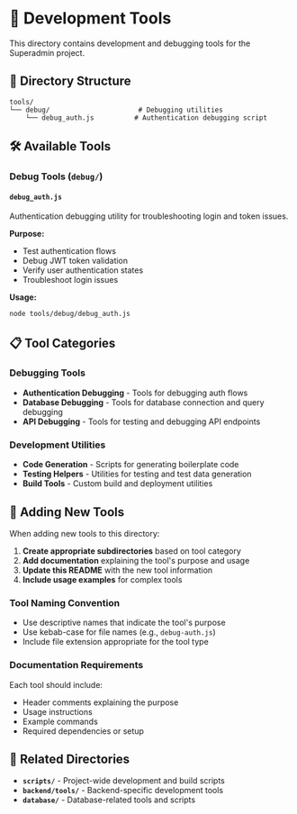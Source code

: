 # 🔧 Development Tools

This directory contains development and debugging tools for the Superadmin project.

## 📁 Directory Structure

```
tools/
└── debug/                      # Debugging utilities
    └── debug_auth.js          # Authentication debugging script
```

## 🛠️ Available Tools

### Debug Tools (`debug/`)

#### `debug_auth.js`
Authentication debugging utility for troubleshooting login and token issues.

**Purpose:**
- Test authentication flows
- Debug JWT token validation
- Verify user authentication states
- Troubleshoot login issues

**Usage:**
```bash
node tools/debug/debug_auth.js
```

## 📋 Tool Categories

### Debugging Tools
- **Authentication Debugging** - Tools for debugging auth flows
- **Database Debugging** - Tools for database connection and query debugging
- **API Debugging** - Tools for testing and debugging API endpoints

### Development Utilities
- **Code Generation** - Scripts for generating boilerplate code
- **Testing Helpers** - Utilities for testing and test data generation
- **Build Tools** - Custom build and deployment utilities

## 🚀 Adding New Tools

When adding new tools to this directory:

1. **Create appropriate subdirectories** based on tool category
2. **Add documentation** explaining the tool's purpose and usage
3. **Update this README** with the new tool information
4. **Include usage examples** for complex tools

### Tool Naming Convention
- Use descriptive names that indicate the tool's purpose
- Use kebab-case for file names (e.g., `debug-auth.js`)
- Include file extension appropriate for the tool type

### Documentation Requirements
Each tool should include:
- Header comments explaining the purpose
- Usage instructions
- Example commands
- Required dependencies or setup

## 🔗 Related Directories

- **`scripts/`** - Project-wide development and build scripts
- **`backend/tools/`** - Backend-specific development tools
- **`database/`** - Database-related tools and scripts
